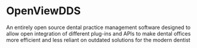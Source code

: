 # OpenViewDDS
An entirely open source dental practice management software designed to allow open integration of different plug-ins and APIs to make dental offices more efficient and less reliant on outdated solutions for the modern dentist
